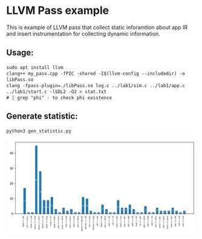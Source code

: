 # LLVM Pass example
This is example of LLVM pass that collect static inforamtion about app IR and insert instrumentation for collecting dynamic information.

## Usage:
```
sudo apt install llvm
clang++ my_pass.cpp -fPIC -shared -I$(llvm-config --includedir) -o libPass.so
clang -fpass-plugin=./libPass.so log.c ../lab1/sim.c ../lab1/app.c ../lab1/start.c -lSDL2 -O2 > stat.txt
# | grep "phi" - to check phi existence
```

## Generate statistic:
```
python3 gen_statistic.py 
```

![](stat.jpeg)